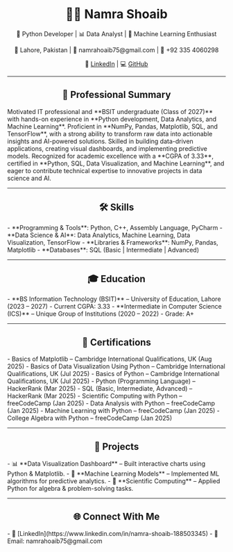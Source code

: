 <h1 align="center">👩‍💻 Namra Shoaib</h1>  
<p align="center">🚀 Python Developer | 📊 Data Analyst | 🤖 Machine Learning Enthusiast</p>  

<p align="center">📍 Lahore, Pakistan | 📧 namrahoaib75@gmail.com | 📱 +92 335 4060298</p>  
<p align="center">🔗 <a href="https://www.linkedin.com/in/namra-shoaib-188503345">LinkedIn</a> | 💻 <a href="https://github.com/your-username">GitHub</a></p>  

---

<h2 align="center">💼 Professional Summary</h2>  
Motivated IT professional and **BSIT undergraduate (Class of 2027)** with hands-on experience in **Python development, Data Analytics, and Machine Learning**. Proficient in **NumPy, Pandas, Matplotlib, SQL, and TensorFlow**, with a strong ability to transform raw data into actionable insights and AI-powered solutions. Skilled in building data-driven applications, creating visual dashboards, and implementing predictive models. Recognized for academic excellence with a **CGPA of 3.33**, certified in **Python, SQL, Data Visualization, and Machine Learning**, and eager to contribute technical expertise to innovative projects in data science and AI.  

---

<h2 align="center">🛠 Skills</h2>  
- **Programming & Tools**: Python, C++, Assembly Language, PyCharm  
- **Data Science & AI**: Data Analytics, Machine Learning, Data Visualization, TensorFlow  
- **Libraries & Frameworks**: NumPy, Pandas, Matplotlib  
- **Databases**: SQL (Basic | Intermediate | Advanced)  

---

<h2 align="center">🎓 Education</h2>  
- **BS Information Technology (BSIT)** – University of Education, Lahore (2023 – 2027)  
  - Current CGPA: 3.33  
- **Intermediate in Computer Science (ICS)** – Unique Group of Institutions (2020 – 2022)  
  - Grade: A+  

---

<h2 align="center">📜 Certifications</h2>  
- Basics of Matplotlib – Cambridge International Qualifications, UK (Aug 2025)  
- Basics of Data Visualization Using Python – Cambridge International Qualifications, UK (Jul 2025)  
- Basics of Python – Cambridge International Qualifications, UK (Jul 2025)  
- Python (Programming Language) – HackerRank (Mar 2025)  
- SQL (Basic, Intermediate, Advanced) – HackerRank (Mar 2025)  
- Scientific Computing with Python – freeCodeCamp (Jan 2025)  
- Data Analysis with Python – freeCodeCamp (Jan 2025)  
- Machine Learning with Python – freeCodeCamp (Jan 2025)  
- College Algebra with Python – freeCodeCamp (Jan 2025)  

---

<h2 align="center">🚀 Projects</h2>  
- 📊 **Data Visualization Dashboard** – Built interactive charts using Python & Matplotlib.  
- 🤖 **Machine Learning Models** – Implemented ML algorithms for predictive analytics.  
- 📂 **Scientific Computing** – Applied Python for algebra & problem-solving tasks.  

---

<h2 align="center">🌐 Connect With Me</h2>  
- 💼 [LinkedIn](https://www.linkedin.com/in/namra-shoaib-188503345)  
- 📧 Email: namrahoaib75@gmail.com  

